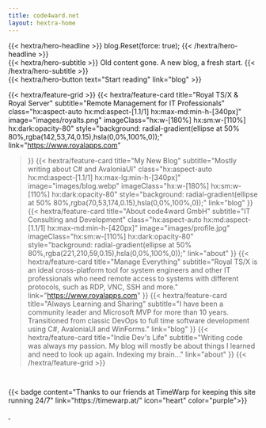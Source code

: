 ```yaml
---
title: code4ward.net
layout: hextra-home
---
```


<div class="hx:mt-6 hx:mb-6">
{{< hextra/hero-headline >}}
  blog.Reset(force: true);
{{< /hextra/hero-headline >}}
</div>

<div class="hx:mb-12">
{{< hextra/hero-subtitle >}}
Old content gone. A new blog, a fresh start.
{{< /hextra/hero-subtitle >}}
</div>

<div class="hx:mb-6">
{{< hextra/hero-button text="Start reading" link="blog" >}}
</div>

<div class="hx:mt-6"></div>

{{< hextra/feature-grid >}}
  {{< hextra/feature-card
    title="Royal TS/X & Royal Server"
    subtitle="Remote Management for IT Professionals"
    class="hx:aspect-auto hx:md:aspect-[1.1/1] hx:max-md:min-h-[340px]"
    image="images/royalts.png"
    imageClass="hx:w-[180%] hx:sm:w-[110%] hx:dark:opacity-80"
    style="background: radial-gradient(ellipse at 50% 80%,rgba(142,53,74,0.15),hsla(0,0%,100%,0));"
    link="https://www.royalapps.com"
  >}}
  {{< hextra/feature-card
    title="My New Blog"
    subtitle="Mostly writing about C# and AvaloniaUI"
    class="hx:aspect-auto hx:md:aspect-[1.1/1] hx:max-lg:min-h-[340px]"
    image="images/blog.webp"
    imageClass="hx:w-[180%] hx:sm:w-[110%] hx:dark:opacity-80"
    style="background: radial-gradient(ellipse at 50% 80%,rgba(70,53,174,0.15),hsla(0,0%,100%,0));"
    link="blog"
  >}}
  {{< hextra/feature-card
    title="About code4ward GmbH"
    subtitle="IT Consulting and Development"
    class="hx:aspect-auto hx:md:aspect-[1.1/1] hx:max-md:min-h-[420px]"
    image="images/profile.jpg"
    imageClass="hx:sm:w-[110%] hx:dark:opacity-80"
    style="background: radial-gradient(ellipse at 50% 80%,rgba(221,210,59,0.15),hsla(0,0%,100%,0));"
    link="about"
  >}}
    {{< hextra/feature-card
    title="Manage Everything"
    subtitle="Royal TS/X is an ideal cross-platform tool for system engineers and other IT professionals who need remote access to systems with different protocols, such as RDP, VNC, SSH and more."
    link="https://www.royalapps.com"
  >}}
  {{< hextra/feature-card
    title="Always Learning and Sharing"
    subtitle="I have been a community leader and Microsoft MVP for more than 10 years. Transitioned from classic DevOps to full time software development using C#, AvaloniaUI and WinForms."
    link="blog"
  >}}
  {{< hextra/feature-card
    title="Indie Dev's Life"
    subtitle="Writing code was always my passion. My blog will mostly be about things I learned and need to look up again. Indexing my brain..."
    link="about"
  >}}
{{< /hextra/feature-grid >}}



<div style="margin: auto; display: flex; justify-content: center; align-items: center; margin-top: 3em;">
{{< badge content="Thanks to our friends at TimeWarp for keeping this site running 24/7" link="https://timewarp.at/" icon="heart" color="purple">}}
</div>

<a rel="me" href="https://dotnet.social/@stefankoell">&nbsp;</a>
